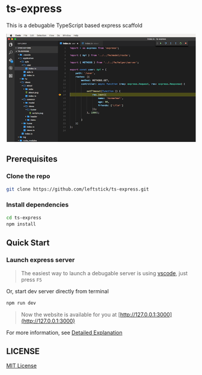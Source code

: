 ts-express
====================

This is a debugable TypeScript based express scaffold

![](https://raw.githubusercontent.com/leftstick/ts-express/master/docs/img/debug-screenshot.png)

## Prerequisites ##

### Clone the repo ###

```bash
git clone https://github.com/leftstick/ts-express.git
```

### Install dependencies ###

```bash
cd ts-express
npm install
```

## Quick Start ##

### Launch express server ###

>The easiest way to launch a debugable server is using [vscode](http://code.visualstudio.com), just press `F5`

Or, start dev server directly from terminal

```bash
npm run dev
```

>Now the website is available for you at [http://127.0.0.1:3000](http://127.0.0.1:3000)

For more information, see [Detailed Explanation](https://github.com/leftstick/ts-express/blob/master/docs/detailed.md)

## LICENSE ##

[MIT License](https://raw.githubusercontent.com/leftstick/ts-express/master/LICENSE)
